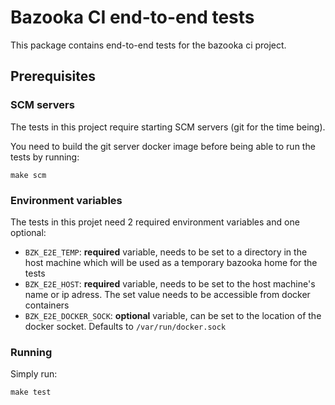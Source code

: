 # Bazooka CI end-to-end tests

This package contains end-to-end tests for the bazooka ci project.


## Prerequisites
### SCM servers
The tests in this project require starting SCM servers (git for the time being).

You need to build the git server docker image before being able to run the tests by running:

```
make scm
```

### Environment variables
The tests in this projet need 2 required environment variables and one optional:

* `BZK_E2E_TEMP`: **required** variable, needs to be set to a directory in the host machine which will be used as a temporary bazooka home for the tests
* `BZK_E2E_HOST`: **required** variable, needs to be set to the host machine's name or ip adress. The set value needs to be accessible from docker containers
* `BZK_E2E_DOCKER_SOCK`: **optional** variable, can be set to the location of the docker socket. Defaults to  `/var/run/docker.sock`

### Running

Simply run:

```
make test
```
